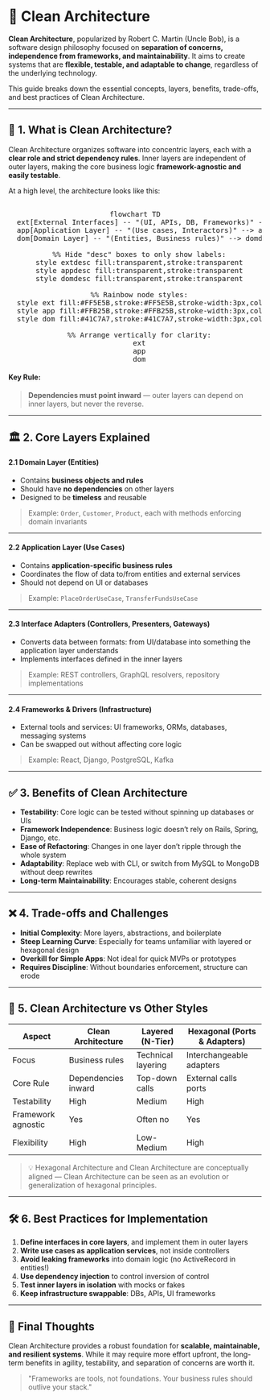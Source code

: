 # 🧼 Clean Architecture

**Clean Architecture**, popularized by Robert C. Martin (Uncle Bob), is a software design philosophy focused on **separation of concerns, independence from frameworks, and maintainability**. It aims to create systems that are **flexible, testable, and adaptable to change**, regardless of the underlying technology.

This guide breaks down the essential concepts, layers, benefits, trade-offs, and best practices of Clean Architecture.

---

## 🧭 1. What is Clean Architecture?

Clean Architecture organizes software into concentric layers, each with a **clear role and strict dependency rules**. Inner layers are independent of outer layers, making the core business logic **framework-agnostic and easily testable**.

At a high level, the architecture looks like this:

<div style="text-align: center;">

<pre class="mermaid" style="margin-left: auto; margin-right: auto;">

flowchart TD
  ext[External Interfaces] -- "(UI, APIs, DB, Frameworks)" --> extdesc[ ]
  app[Application Layer] -- "(Use cases, Interactors)" --> appdesc[ ]
  dom[Domain Layer] -- "(Entities, Business rules)" --> domdesc[ ]

  %% Hide "desc" boxes to only show labels:
  style extdesc fill:transparent,stroke:transparent
  style appdesc fill:transparent,stroke:transparent
  style domdesc fill:transparent,stroke:transparent

  %% Rainbow node styles:
  style ext fill:#FF5E5B,stroke:#FF5E5B,stroke-width:3px,color:#fff
  style app fill:#FFB25B,stroke:#FFB25B,stroke-width:3px,color:#333
  style dom fill:#41C7A7,stroke:#41C7A7,stroke-width:3px,color:#fff

  %% Arrange vertically for clarity:
  ext
  app
  dom
</pre>
</div>

#### Key Rule:

> **Dependencies must point inward** — outer layers can depend on inner layers, but never the reverse.

---

## 🏛️ 2. Core Layers Explained

#### 2.1 Domain Layer (Entities)

* Contains **business objects and rules**
* Should have **no dependencies** on other layers
* Designed to be **timeless** and reusable

> Example: `Order`, `Customer`, `Product`, each with methods enforcing domain invariants

---

#### 2.2 Application Layer (Use Cases)

* Contains **application-specific business rules**
* Coordinates the flow of data to/from entities and external services
* Should not depend on UI or databases

> Example: `PlaceOrderUseCase`, `TransferFundsUseCase`

---

#### 2.3 Interface Adapters (Controllers, Presenters, Gateways)

* Converts data between formats: from UI/database into something the application layer understands
* Implements interfaces defined in the inner layers

> Example: REST controllers, GraphQL resolvers, repository implementations

---

#### 2.4 Frameworks & Drivers (Infrastructure)

* External tools and services: UI frameworks, ORMs, databases, messaging systems
* Can be swapped out without affecting core logic

> Example: React, Django, PostgreSQL, Kafka

---

## ✅ 3. Benefits of Clean Architecture

* **Testability**: Core logic can be tested without spinning up databases or UIs
* **Framework Independence**: Business logic doesn’t rely on Rails, Spring, Django, etc.
* **Ease of Refactoring**: Changes in one layer don’t ripple through the whole system
* **Adaptability**: Replace web with CLI, or switch from MySQL to MongoDB without deep rewrites
* **Long-term Maintainability**: Encourages stable, coherent designs

---

## ❌ 4. Trade-offs and Challenges

* **Initial Complexity**: More layers, abstractions, and boilerplate
* **Steep Learning Curve**: Especially for teams unfamiliar with layered or hexagonal design
* **Overkill for Simple Apps**: Not ideal for quick MVPs or prototypes
* **Requires Discipline**: Without boundaries enforcement, structure can erode

---

## 🔄 5. Clean Architecture vs Other Styles

| Aspect             | Clean Architecture  | Layered (N-Tier)   | Hexagonal (Ports & Adapters) |
| ------------------ | ------------------- | ------------------ | ---------------------------- |
| Focus              | Business rules      | Technical layering | Interchangeable adapters     |
| Core Rule          | Dependencies inward | Top-down calls     | External calls ports         |
| Testability        | High                | Medium             | High                         |
| Framework agnostic | Yes                 | Often no           | Yes                          |
| Flexibility        | High                | Low-Medium         | High                         |

> 💡 Hexagonal Architecture and Clean Architecture are conceptually aligned — Clean Architecture can be seen as an evolution or generalization of hexagonal principles.

---

## 🛠️ 6. Best Practices for Implementation

1. **Define interfaces in core layers**, and implement them in outer layers
2. **Write use cases as application services**, not inside controllers
3. **Avoid leaking frameworks** into domain logic (no ActiveRecord in entities!)
4. **Use dependency injection** to control inversion of control
5. **Test inner layers in isolation** with mocks or fakes
6. **Keep infrastructure swappable**: DBs, APIs, UI frameworks

---

## 🧠 Final Thoughts

Clean Architecture provides a robust foundation for **scalable, maintainable, and resilient systems**. While it may require more effort upfront, the long-term benefits in agility, testability, and separation of concerns are worth it.

> "Frameworks are tools, not foundations. Your business rules should outlive your stack."

